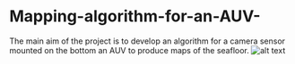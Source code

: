 # Mapping-algorithm-for-an-AUV-
The main aim of the project is to develop an algorithm for a camera sensor mounted on the bottom an AUV to produce maps of the seafloor.
![alt text](https://github.com/starceees/Mapping-algorithm-for-an-AUV-/blob/main/paper%20img%20files/path_followed.png)
